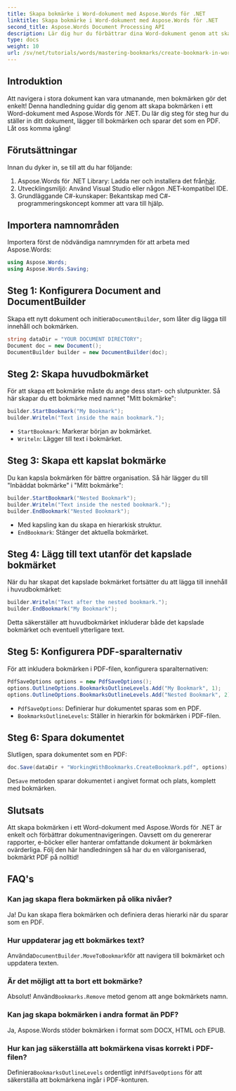 ```yaml
---
title: Skapa bokmärke i Word-dokument med Aspose.Words för .NET
linktitle: Skapa bokmärke i Word-dokument med Aspose.Words för .NET
second_title: Aspose.Words Document Processing API
description: Lär dig hur du förbättrar dina Word-dokument genom att skapa och hantera bokmärken med Aspose.Words för .NET. Denna steg-för-steg handledning.
type: docs
weight: 10
url: /sv/net/tutorials/words/mastering-bookmarks/create-bookmark-in-word-document/
---
```

## Introduktion

Att navigera i stora dokument kan vara utmanande, men bokmärken gör det enkelt! Denna handledning guidar dig genom att skapa bokmärken i ett Word-dokument med Aspose.Words för .NET. Du lär dig steg för steg hur du ställer in ditt dokument, lägger till bokmärken och sparar det som en PDF. Låt oss komma igång!

## Förutsättningar

Innan du dyker in, se till att du har följande:

1.  Aspose.Words för .NET Library: Ladda ner och installera det från[här](https://releases.aspose.com/words/net/).
2. Utvecklingsmiljö: Använd Visual Studio eller någon .NET-kompatibel IDE.
3. Grundläggande C#-kunskaper: Bekantskap med C#-programmeringskoncept kommer att vara till hjälp.

## Importera namnområden

Importera först de nödvändiga namnrymden för att arbeta med Aspose.Words:

```csharp
using Aspose.Words;
using Aspose.Words.Saving;
```

## Steg 1: Konfigurera Document and DocumentBuilder

 Skapa ett nytt dokument och initiera`DocumentBuilder`, som låter dig lägga till innehåll och bokmärken.

```csharp
string dataDir = "YOUR DOCUMENT DIRECTORY";
Document doc = new Document();
DocumentBuilder builder = new DocumentBuilder(doc);
```

## Steg 2: Skapa huvudbokmärket

För att skapa ett bokmärke måste du ange dess start- och slutpunkter. Så här skapar du ett bokmärke med namnet "Mitt bokmärke":

```csharp
builder.StartBookmark("My Bookmark");
builder.Writeln("Text inside the main bookmark.");
```
- `StartBookmark`: Markerar början av bokmärket.
- `Writeln`: Lägger till text i bokmärket.

## Steg 3: Skapa ett kapslat bokmärke

Du kan kapsla bokmärken för bättre organisation. Så här lägger du till "Inbäddat bokmärke" i "Mitt bokmärke":

```csharp
builder.StartBookmark("Nested Bookmark");
builder.Writeln("Text inside the nested bookmark.");
builder.EndBookmark("Nested Bookmark");
```
- Med kapsling kan du skapa en hierarkisk struktur. 
- `EndBookmark`: Stänger det aktuella bokmärket.

## Steg 4: Lägg till text utanför det kapslade bokmärket

När du har skapat det kapslade bokmärket fortsätter du att lägga till innehåll i huvudbokmärket:

```csharp
builder.Writeln("Text after the nested bookmark.");
builder.EndBookmark("My Bookmark");
```
Detta säkerställer att huvudbokmärket inkluderar både det kapslade bokmärket och eventuell ytterligare text.

## Steg 5: Konfigurera PDF-sparalternativ

För att inkludera bokmärken i PDF-filen, konfigurera sparalternativen:

```csharp
PdfSaveOptions options = new PdfSaveOptions();
options.OutlineOptions.BookmarksOutlineLevels.Add("My Bookmark", 1);
options.OutlineOptions.BookmarksOutlineLevels.Add("Nested Bookmark", 2);
```
- `PdfSaveOptions`: Definierar hur dokumentet sparas som en PDF.
- `BookmarksOutlineLevels`: Ställer in hierarkin för bokmärken i PDF-filen.

## Steg 6: Spara dokumentet

Slutligen, spara dokumentet som en PDF:

```csharp
doc.Save(dataDir + "WorkingWithBookmarks.CreateBookmark.pdf", options);
```
 De`Save` metoden sparar dokumentet i angivet format och plats, komplett med bokmärken.

## Slutsats

Att skapa bokmärken i ett Word-dokument med Aspose.Words för .NET är enkelt och förbättrar dokumentnavigeringen. Oavsett om du genererar rapporter, e-böcker eller hanterar omfattande dokument är bokmärken ovärderliga. Följ den här handledningen så har du en välorganiserad, bokmärkt PDF på nolltid!

## FAQ's

### Kan jag skapa flera bokmärken på olika nivåer?
Ja! Du kan skapa flera bokmärken och definiera deras hierarki när du sparar som en PDF.

### Hur uppdaterar jag ett bokmärkes text?
 Använda`DocumentBuilder.MoveToBookmark`för att navigera till bokmärket och uppdatera texten.

### Är det möjligt att ta bort ett bokmärke?
 Absolut! Använd`Bookmarks.Remove` metod genom att ange bokmärkets namn.

### Kan jag skapa bokmärken i andra format än PDF?
Ja, Aspose.Words stöder bokmärken i format som DOCX, HTML och EPUB.

### Hur kan jag säkerställa att bokmärkena visas korrekt i PDF-filen?
 Definiera`BookmarksOutlineLevels` ordentligt in`PdfSaveOptions` för att säkerställa att bokmärkena ingår i PDF-konturen.